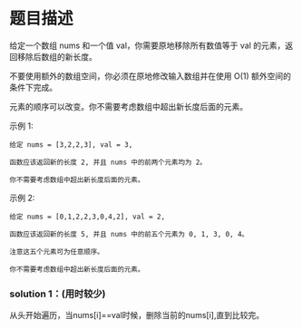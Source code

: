 # 题目描述
给定一个数组 nums 和一个值 val，你需要原地移除所有数值等于 val 的元素，返回移除后数组的新长度。

不要使用额外的数组空间，你必须在原地修改输入数组并在使用 O(1) 额外空间的条件下完成。

元素的顺序可以改变。你不需要考虑数组中超出新长度后面的元素。

示例 1:

    给定 nums = [3,2,2,3], val = 3,
    
    函数应该返回新的长度 2, 并且 nums 中的前两个元素均为 2。
    
    你不需要考虑数组中超出新长度后面的元素。
示例 2:

    给定 nums = [0,1,2,2,3,0,4,2], val = 2,
    
    函数应该返回新的长度 5, 并且 nums 中的前五个元素为 0, 1, 3, 0, 4。
    
    注意这五个元素可为任意顺序。
    
    你不需要考虑数组中超出新长度后面的元素。

### solution 1：(用时较少)
从头开始遍历，当nums[i]==val时候，删除当前的nums[i],直到比较完。
